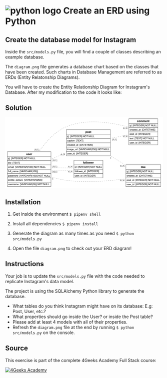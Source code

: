 # <img src="https://skillicons.dev/icons?i=python" height="40" alt="python logo"  /> Create an ERD using Python

## Create the database model for Instagram

Inside the `src/models.py` file, you will find a couple of classes describing an example database.

The `diagram.png` file generates a database chart based on the classes that have been created. Such charts in Database Management are referred to as ERDs (Entity Relatonship Diagrams).

You will have to create the Entity Relationship Diagram for Instagram's Database. After my modification to the code it looks like:

## Solution

<img src="diagram.png" alt="simple ERD for instagram"  />

## Installation

1. Get inside the environment `$ pipenv shell`

2. Install all dependencies `$ pipenv install`

3. Generate the diagram as many times as you need `$ python src/models.py`

4. Open the file `diagram.png` to check out your ERD diagram!

## Instructions

Your job is to update the `src/models.py` file with the code needed to replicate Instagram's data model.

The project is using the SQLAlchemy Python library to generate the database.

- What tables do you think Instagram might have on its database: E.g: Post, User, etc.?
- What properties should go inside the User? or inside the Post table?
- Please add at least 4 models with all of their properties.
- Refresh the `diagram.png` file at the end by running `$ python src/models.py` on the console.

## Source

This exercise is part of the complete 4Geeks Academy Full Stack course:

[![4Geeks Academy](https://img.shields.io/badge/4Geeks%20Academy-blue.svg)](https://4geeks.com/interactive-coding-tutorial/todo-list)
